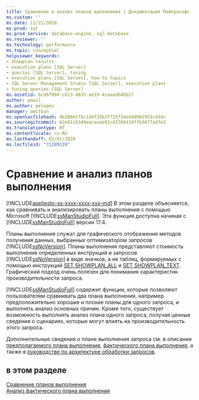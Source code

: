 ```yaml
---
title: Сравнение и анализ планов выполнения | Документация Майкрософт
ms.custom: ''
ms.date: 11/21/2018
ms.prod: sql
ms.prod_service: database-engine, sql-database
ms.reviewer: ''
ms.technology: performance
ms.topic: conceptual
helpviewer_keywords:
- Showplan results
- execution plans [SQL Server]
- queries [SQL Server], tuning
- execution plans [SQL Server], how-to topics
- SQL Server Management Studio [SQL Server], execution plans
- tuning queries [SQL Server]
ms.assetid: bcd6f094-c613-4835-ae19-4caaadb4bb17
author: pmasl
ms.author: pelopes
manager: amitban
ms.openlocfilehash: 4b300d1fbc144f25b3f725f34e49d961953c434c
ms.sourcegitcommit: b2e81cb349eecacee91cd3766410ffb3677ad7e2
ms.translationtype: HT
ms.contentlocale: ru-RU
ms.lasthandoff: 02/01/2020
ms.locfileid: "72289339"
---
```

# <a name="compare-and-analyze-execution-plans"></a>Сравнение и анализ планов выполнения
[!INCLUDE[appliesto-ss-xxxx-xxxx-xxx-md](../../includes/appliesto-ss-xxxx-xxxx-xxx-md.md)]
В этом разделе объясняется, как сравнивать и анализировать планы выполнения с помощью Microsoft [!INCLUDE[ssManStudioFull](../../includes/ssmanstudiofull-md.md)]. Эта функция доступна начиная с [!INCLUDE[ssManStudioFull](../../includes/ssmanstudiofull-md.md)] версии 17.4.  
  
Планы выполнения служат для графического отображения методов получения данных, выбранных оптимизатором запросов [!INCLUDE[ssNoVersion](../../includes/ssnoversion-md.md)]. Планы выполнения представляют стоимость выполнения определенных инструкций и запросов [!INCLUDE[ssNoVersion](../../includes/ssnoversion-md.md)] в виде значков, а не таблиц, формируемых с помощью инструкций [SET SHOWPLAN_ALL](../../t-sql/statements/set-showplan-all-transact-sql.md) и [SET SHOWPLAN_TEXT](../../t-sql/statements/set-showplan-text-transact-sql.md). Графический подход очень полезен для понимания характеристик производительности запроса. 

[!INCLUDE[ssManStudioFull](../../includes/ssmanstudiofull-md.md)] содержит функции, которые позволяют пользователям сравнивать два плана выполнения, например предположительно хорошие и плохие планы для одного запроса, и выполнять анализ основных причин. Кроме того, существует возможность выполнять анализ плана одного запроса, получая ценные сведения о сценариях, которые могут влиять на производительность этого запроса.

Дополнительные сведения о плане выполнения запроса см. в описании [предполагаемого плана выполнения](../../relational-databases/performance/display-the-estimated-execution-plan.md), [фактического плана выполнения](../../relational-databases/performance/display-an-actual-execution-plan.md), а также в [руководстве по архитектуре обработки запросов](../../relational-databases/query-processing-architecture-guide.md).
  
## <a name="in-this-section"></a>в этом разделе  
[Сравнение планов выполнения](../../relational-databases/performance/display-the-estimated-execution-plan.md)     
[Анализ фактического плана выполнения](../../relational-databases/performance/display-an-actual-execution-plan.md)      
  
